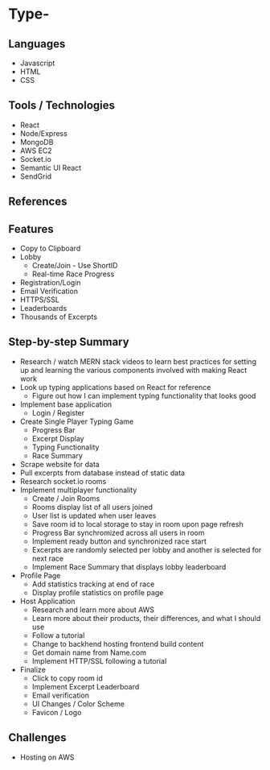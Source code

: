 # Type-

## Languages
- Javascript
- HTML
- CSS

## Tools / Technologies
- React
- Node/Express
- MongoDB
- AWS EC2
- Socket.io
- Semantic UI React
- SendGrid

## References

## Features
- Copy to Clipboard
- Lobby 
  - Create/Join - Use ShortID
  - Real-time Race Progress
- Registration/Login
- Email Verification
- HTTPS/SSL
- Leaderboards
- Thousands of Excerpts

## Step-by-step Summary
- Research / watch MERN stack videos to learn best practices for setting up and learning the various components involved with making React work
- Look up typing applications based on React for reference
  - Figure out how I can implement typing functionality that looks good
- Implement base application 
  - Login / Register
- Create Single Player Typing Game 
  - Progress Bar
  - Excerpt Display
  - Typing Functionality
  - Race Summary
- Scrape website for data
- Pull excerpts from database instead of static data
- Research socket.io rooms 
- Implement multiplayer functionality
  - Create / Join Rooms
  - Rooms display list of all users joined
  - User list is updated when user leaves
  - Save room id to local storage to stay in room upon page refresh
  - Progress Bar synchromized across all users in room
  - Implement ready button and synchronized race start
  - Excerpts are randomly selected per lobby and another is selected for next race
  - Implement Race Summary that displays lobby leaderboard
- Profile Page
  - Add statistics tracking at end of race
  - Display profile statistics on profile page
- Host Application
  - Research and learn more about AWS
   - Learn more about their products, their differences, and what I should use
  - Follow a tutorial
   - Change to backhend hosting frontend build content
  - Get domain name from Name.com
  - Implement HTTP/SSL following a tutorial
- Finalize
  - Click to copy room id
  - Implement Excerpt Leaderboard
  - Email verification 
  - UI Changes / Color Scheme
  - Favicon / Logo
## Challenges
- Hosting on AWS
